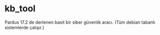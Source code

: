 # kb_tool
Pardus 17.2 de derlenen basit bir siber güvenlik aracı. (Tüm debian tabanlı sistemlerde çalışır.)
